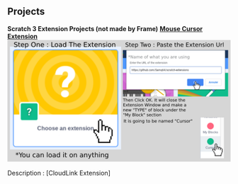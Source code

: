 ## Projects

**Scratch 3 Extension Projects (not made by Frame)**
**[Mouse Cursor Extension](https://github.com/Samq64/scratch-extensions)**
![Mouse Cursor Extension](https://raw.githubusercontent.com/FrameTuning/Frame/gh-pages/New%20Project.png)

Description :
[CloudLink Extension]
